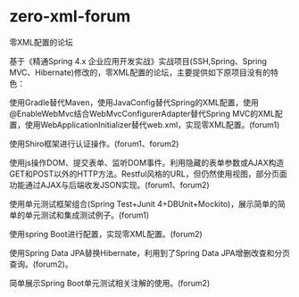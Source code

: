 # zero-xml-forum
零XML配置的论坛

基于《精通Spring 4.x 企业应用开发实战》实战项目(SSH,Spring、Spring MVC、Hibernate)修改的，零XML配置的论坛，主要提供如下原项目没有的特色：

使用Gradle替代Maven，使用JavaConfig替代Spring的XML配置，使用@EnableWebMvc结合WebMvcConfigurerAdapter替代Spring MVC的XML配置，使用WebApplicationInitializer替代web.xml，实现零XML配置。(forum1)

使用Shiro框架进行认证操作。(forum1、forum2)

使用js操作DOM、提交表单、监听DOM事件。利用隐藏的表单参数或AJAX构造GET和POST以外的HTTP方法。Restful风格的URL，但仍然使用视图，部分页面功能通过AJAX与后端收发JSON实现。(forum1、forum2)

使用单元测试框架组合(Spring Test+Junit 4+DBUnit+Mockito)，展示简单的简单的单元测试和集成测试例子。(forum1)



使用spring Boot进行配置，实现零XML配置。(forum2)

使用Spring Data JPA替换Hibernate，利用到了Spring Data JPA增删改查和分页查询。(forum2)。

简单展示Spring Boot单元测试相关注解的使用。(forum2)
